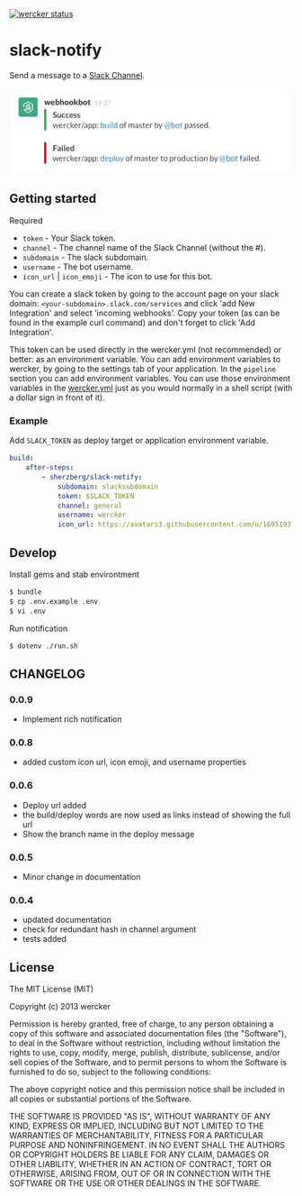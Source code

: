[![wercker status](https://app.wercker.com/status/0b1b7eab6c9b56e23f5903c2b5ac708a/m "wercker status")](https://app.wercker.com/project/bykey/0b1b7eab6c9b56e23f5903c2b5ac708a)

# slack-notify

Send a message to a [Slack Channel](https://slack.com/).

![chat](assets/chat.png)

## Getting started

Required

* `token` - Your Slack token.
* `channel` - The channel name of the Slack Channel (without the #).
* `subdomain` - The slack subdomain.
* `username` - The bot username.
* `icon_url` | `icon_emoji` - The icon to use for this bot.

You can create a slack token by going to the account page on your slack domain:
`<your-subdomain>.slack.com/services` and click 'add New Integration' and select
'incoming webhooks'. Copy your token (as can be found in the example curl
command) and don't forget to click 'Add Integration'.

This token can be used directly in the wercker.yml (not
recommended) or better: as an environment variable. You can add environment
variables to wercker, by going to the settings tab of your application.
In the `pipeline` section you can add environment variables. You can use
those environment variables in the [wercker.yml](http://devcenter.wercker.com/articles/werckeryml/)
just as you would normally in a shell script (with a dollar sign in front of it).

### Example

Add `SLACK_TOKEN` as deploy target or application environment variable.

```yaml
build:
    after-steps:
        - sherzberg/slack-notify:
            subdomain: slacksubdomain
            token: $SLACK_TOKEN
            channel: general
            username: wercker
            icon_url: https://avatars3.githubusercontent.com/u/1695193?s=140
```

## Develop

Install gems and stab environtment

```bash
$ bundle
$ cp .env.example .env
$ vi .env
```

Run notification

```bash
$ dotenv ./run.sh
```

## CHANGELOG

### 0.0.9
- Implement rich notification

### 0.0.8
- added custom icon url, icon emoji, and username properties

### 0.0.6
- Deploy url added
- the build/deploy words are now used as links instead of showing the full
url
- Show the branch name in the deploy message

### 0.0.5
- Minor change in documentation

### 0.0.4
- updated documentation
- check for redundant hash in channel argument
- tests added

## License

The MIT License (MIT)

Copyright (c) 2013 wercker

Permission is hereby granted, free of charge, to any person obtaining a copy of
this software and associated documentation files (the "Software"), to deal in
the Software without restriction, including without limitation the rights to
use, copy, modify, merge, publish, distribute, sublicense, and/or sell copies of
the Software, and to permit persons to whom the Software is furnished to do so,
subject to the following conditions:

The above copyright notice and this permission notice shall be included in all
copies or substantial portions of the Software.

THE SOFTWARE IS PROVIDED "AS IS", WITHOUT WARRANTY OF ANY KIND, EXPRESS OR
IMPLIED, INCLUDING BUT NOT LIMITED TO THE WARRANTIES OF MERCHANTABILITY, FITNESS
FOR A PARTICULAR PURPOSE AND NONINFRINGEMENT. IN NO EVENT SHALL THE AUTHORS OR
COPYRIGHT HOLDERS BE LIABLE FOR ANY CLAIM, DAMAGES OR OTHER LIABILITY, WHETHER
IN AN ACTION OF CONTRACT, TORT OR OTHERWISE, ARISING FROM, OUT OF OR IN
CONNECTION WITH THE SOFTWARE OR THE USE OR OTHER DEALINGS IN THE SOFTWARE.


